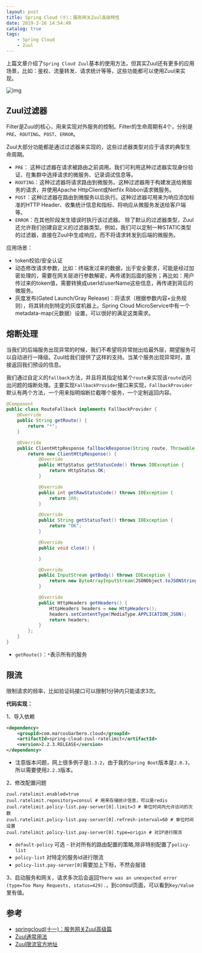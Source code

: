 ```yaml
---
layout: post
title: Spring Cloud（十）：服务网关Zuul高级特性
date: 2019-3-26 14:54:49
catalog: true
tags:
    - Spring Cloud
    - Zuul
---
```


上篇文章介绍了`Spring Cloud Zuul`基本的使用方法，但其实Zuul还有更多的应用场景，比如：鉴权、流量转发、请求统计等等，这些功能都可以使用Zuul来实现。

![img](../../../../img/in-post/post-spring-cloud/zuul.jpg)

## Zuul过滤器

Filter是Zuul的核心，用来实现对外服务的控制。Filter的生命周期有4个，分别是`PRE`、`ROUTING`、`POST`、`ERROR`。

Zuul大部分功能都是通过过滤器来实现的，这些过滤器类型对应于请求的典型生命周期。

- `PRE`： 这种过滤器在请求被路由之前调用。我们可利用这种过滤器实现身份验证、在集群中选择请求的微服务、记录调试信息等。
- `ROUTING`：这种过滤器将请求路由到微服务。这种过滤器用于构建发送给微服务的请求，并使用Apache HttpClient或Netfilx Ribbon请求微服务。
- `POST`：这种过滤器在路由到微服务以后执行。这种过滤器可用来为响应添加标准的HTTP Header、收集统计信息和指标、将响应从微服务发送给客户端等。
- `ERROR`：在其他阶段发生错误时执行该过滤器。 除了默认的过滤器类型，Zuul还允许我们创建自定义的过滤器类型。例如，我们可以定制一种STATIC类型的过滤器，直接在Zuul中生成响应，而不将请求转发到后端的微服务。

应用场景：

- token校验/安全认证
- 动态修改请求参数，比如：终端发过来的数据，出于安全要求，可能是经过加密处理的，需要在网关层进行参数解密，再传递到后面的服务；再比如：用户传过来的token值，需要转换成userId/userName这些信息，再传递到背后的微服务。
- 灰度发布(Gated Launch/Gray Release)：将请求（根据参数内容+业务规则），将其转向到特定的灰度机器上。Spring Cloud MicroService中有一个metadata-map(元数据）设置，可以很好的满足这类需求。

## 熔断处理

当我们的后端服务出现异常的时候，我们不希望将异常抛出给最外层，期望服务可以自动进行一降级。Zuul给我们提供了这样的支持。当某个服务出现异常时，直接返回我们预设的信息。

我们通过自定义的`fallback`方法，并且将其指定给某个`route`来实现该`route`访问出问题的熔断处理。主要实现`FallbackProvider`接口来实现，`FallbackProvider`默认有两个方法，一个用来指明熔断拦截哪个服务，一个定制返回内容。

```java
@Component
public class RouteFallback implements FallbackProvider {
    @Override
    public String getRoute() {
        return "*";
    }

    @Override
    public ClientHttpResponse fallbackResponse(String route, Throwable cause) {
        return new ClientHttpResponse() {
            @Override
            public HttpStatus getStatusCode() throws IOException {
                return HttpStatus.OK;
            }

            @Override
            public int getRawStatusCode() throws IOException {
                return 200;
            }

            @Override
            public String getStatusText() throws IOException {
                return "OK";
            }

            @Override
            public void close() {

            }

            @Override
            public InputStream getBody() throws IOException {
                return new ByteArrayInputStream(JSONObject.toJSONString(ResponseGenerator.error(ErrorCodeEnum.CUSTOM_ERROR.getCode(), "服务不可用")).getBytes());
            }

            @Override
            public HttpHeaders getHeaders() {
                HttpHeaders headers = new HttpHeaders();
                headers.setContentType(MediaType.APPLICATION_JSON);
                return headers;
            }
        };
    }
}
```

- `getRoute()`：`*`表示所有的服务

## 限流

限制请求的频率，比如验证码接口可以限制1分钟内只能请求3次。

**代码实现：**

1、导入依赖

```xml
<dependency>
    <groupId>com.marcosbarbero.cloud</groupId>
    <artifactId>spring-cloud-zuul-ratelimit</artifactId>
    <version>2.2.3.RELEASE</version>
</dependency>
```

- 注意版本问题，网上很多例子是`1.3.2`，由于我的`Spring Boot`版本是`2.0.3`，所以需要使用`2.2.3`版本。

2、修改配置问题

```properties
zuul.ratelimit.enabled=true
zuul.ratelimit.repository=consul # 用来存储统计信息，可以是redis
zuul.ratelimit.policy-list.pay-server[0].limit=3 # 单位时间内允许访问的次数
zuul.ratelimit.policy-list.pay-server[0].refresh-interval=60 # 单位时间设置
zuul.ratelimit.policy-list.pay-server[0].type=origin # 对IP进行限流
```

- `default-policy` 可选 - 针对所有的路由配置的策略,除非特别配置了`policy-list`
- `policy-list` 对特定的服务id进行限流
- `policy-list.pay-server[0]`需要加上下标，不然会报错

3、启动服务和网关，请求多次后会返回`There was an unexpected error (type=Too Many Requests, status=429).`，到consul页面，可以看到`Key/Value`里有值。

## 参考

* [springcloud(十一)：服务网关Zuul高级篇](http://www.ityouknow.com/springcloud/2018/01/20/spring-cloud-zuul.html)
* [Zuul通常用法](https://blog.csdn.net/yangstarss/article/details/80493334)
* [Zuul限流官方地址](https://github.com/marcosbarbero/spring-cloud-zuul-ratelimit)